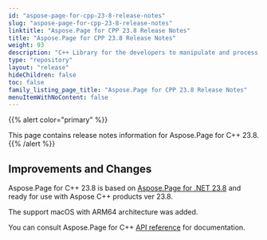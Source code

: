 ```yaml
---
id: "aspose-page-for-cpp-23-8-release-notes"
slug: "aspose-page-for-cpp-23-8-release-notes"
linktitle: "Aspose.Page for CPP 23.8 Release Notes"
title: "Aspose.Page for CPP 23.8 Release Notes"
weight: 93
description: "C++ Library for the developers to manipulate and process PS, EPS, and XPS files. Release Notes of Aspose.Page API solution for C++ | Release 2023.08"
type: "repository"
layout: "release"
hideChildren: false
toc: false
family_listing_page_title: "Aspose.Page for CPP 23.8 Release Notes"
menuItemWithNoContent: false
---
```


{{% alert color="primary" %}}

This page contains release notes information for Aspose.Page for C++ 23.8.
{{% /alert %}}

## Improvements and Changes

Aspose.Page for C++ 23.8 is based on [Aspose.Page for .NET 23.8](https://releases.aspose.com/page/net/release-notes/2023/aspose-page-for-net-23-8-release-notes/) and ready for use with Aspose C++ products ver 23.8.

The support macOS with ARM64 architecture was added.


You can consult Aspose.Page for C++ [API reference](https://apireference.aspose.com/cpp/page/) for documentation.
